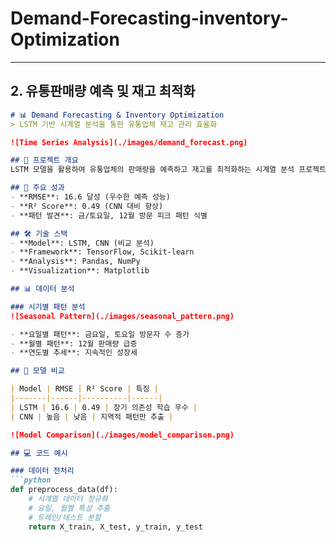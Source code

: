 # Demand-Forecasting-inventory-Optimization
---

## 2. 유통판매량 예측 및 재고 최적화
```markdown
# 📊 Demand Forecasting & Inventory Optimization
> LSTM 기반 시계열 분석을 통한 유통업체 재고 관리 효율화

![Time Series Analysis](./images/demand_forecast.png)

## 📌 프로젝트 개요
LSTM 모델을 활용하여 유통업체의 판매량을 예측하고 재고를 최적화하는 시계열 분석 프로젝트입니다.

## 🎯 주요 성과
- **RMSE**: 16.6 달성 (우수한 예측 성능)
- **R² Score**: 0.49 (CNN 대비 향상)
- **패턴 발견**: 금/토요일, 12월 방문 피크 패턴 식별

## 🛠 기술 스택
- **Model**: LSTM, CNN (비교 분석)
- **Framework**: TensorFlow, Scikit-learn
- **Analysis**: Pandas, NumPy
- **Visualization**: Matplotlib

## 📊 데이터 분석

### 시기별 패턴 분석
![Seasonal Pattern](./images/seasonal_pattern.png)

- **요일별 패턴**: 금요일, 토요일 방문자 수 증가
- **월별 패턴**: 12월 판매량 급증
- **연도별 추세**: 지속적인 성장세

## 🔬 모델 비교

| Model | RMSE | R² Score | 특징 |
|-------|------|----------|------|
| LSTM | 16.6 | 0.49 | 장기 의존성 학습 우수 |
| CNN | 높음 | 낮음 | 지역적 패턴만 추출 |

![Model Comparison](./images/model_comparison.png)

## 💻 코드 예시

### 데이터 전처리
```python
def preprocess_data(df):
    # 시계열 데이터 정규화
    # 요일, 월별 특성 추출
    # 트레인/테스트 분할
    return X_train, X_test, y_train, y_test
